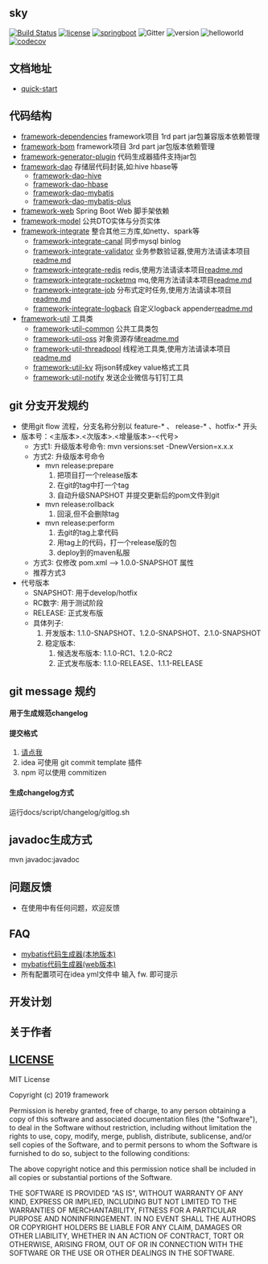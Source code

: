 ## sky 

[![Build Status](https://travis-ci.org/xk11961677/framework.svg?branch=master)](https://travis-ci.org/xk11961677/framework)
[![license](https://img.shields.io/badge/license-mit-ff69b4.svg)](https://mit-license.org/license.html)
[![springboot](https://img.shields.io/badge/springboot-2.1.4.RELEASE-orange.svg)](https://spring.io/projects/spring-boot)
![Gitter](https://img.shields.io/gitter/room/sky-docs/community)
![version](https://img.shields.io/badge/version-1.0.0-blueviolet.svg)
![helloworld](https://img.shields.io/badge/hello-world-blue)
[![codecov](https://codecov.io/gh/xk11961677/framework/branch/master/graph/badge.svg)](https://codecov.io/gh/xk11961677/framework)


## 文档地址
- [quick-start](https://xk11961677.github.io/sky-docs/)

## 代码结构
- [framework-dependencies](framework-dependencies) framework项目 1rd part jar包兼容版本依赖管理
- [framework-bom](framework-bom) framework项目 3rd part jar包版本依赖管理
- [framework-generator-plugin](framework-generator-plugin) 代码生成器插件支持jar包
- [framework-dao](framework-dao) 存储层代码封装,如:hive hbase等
    -  [framework-dao-hive](framework-dao/framework-dao-hive)  
    -  [framework-dao-hbase](framework-dao/framework-dao-hbase)  
    -  [framework-dao-mybatis](framework-dao/framework-dao-mybatis)  
    -  [framework-dao-mybatis-plus](framework-dao/framework-dao-mybatis-plus) 
- [framework-web](framework-web) Spring Boot Web 脚手架依赖
- [framework-model](framework-model) 公共DTO实体与分页实体
- [framework-integrate](framework-integrate) 整合其他三方库,如netty、spark等
    -  [framework-integrate-canal](framework-integrate/framework-integrate-canal)  同步mysql binlog 
    -  [framework-integrate-validator](framework-integrate/framework-integrate-validator)  业务参数验证器,使用方法请读本项目[readme.md](framework-integrate/framework-integrate-validator/readme.md)
    -  [framework-integrate-redis](framework-integrate/framework-integrate-redis)  redis,使用方法请读本项目[readme.md](framework-integrate/framework-integrate-redis/readme.md)
    -  [framework-integrate-rocketmq](framework-integrate/framework-integrate-rocketmq)  mq,使用方法请读本项目[readme.md](framework-integrate/framework-integrate-rocketmq/readme.md)
    -  [framework-integrate-job](framework-integrate/framework-integrate-job)  分布式定时任务,使用方法请读本项目[readme.md](framework-integrate/framework-integrate-job/readme.md)
    -  [framework-integrate-logback](framework-integrate/framework-integrate-logback)  自定义logback appender[readme.md](framework-integrate/framework-integrate-logback/readme.md)
- [framework-util](framework-util) 工具类
    -  [framework-util-common](framework-util/framework-util-common)  公共工具类包
    -  [framework-util-oss](framework-util/framework-util-oss)  对象资源存储[readme.md](framework-util/framework-util-oss/readme.md)
    -  [framework-util-threadpool](framework-util/framework-util-threadpool)  线程池工具类,使用方法请读本项目[readme.md](framework-util/framework-util-threadpool/readme.md)
    -  [framework-util-kv](framework-util/framework-util-kv)  将json转成key value格式工具
    -  [framework-util-notify](framework-util/framework-util-notify)  发送企业微信与钉钉工具


## git 分支开发规约
- 使用git flow 流程，分支名称分别以 feature-* 、 release-* 、hotfix-* 开头
- 版本号：<主版本>.<次版本>.<增量版本>-<代号>
   -  方式1: 升级版本号命令: mvn versions:set -DnewVersion=x.x.x
   -  方式2: 升级版本号命令
        -  mvn release:prepare  
            1. 把项目打一个release版本
            2. 在git的tag中打一个tag
            3. 自动升级SNAPSHOT 并提交更新后的pom文件到git
        -  mvn release:rollback
            1. 回滚,但不会删除tag
        -  mvn release:perform  
            1. 去git的tag上拿代码
            2. 用tag上的代码，打一个release版的包 
            3. deploy到的maven私服
   -  方式3: 仅修改 pom.xml --> <revision>1.0.0-SNAPSHOT</revision> 属性
   -  推荐方式3
- 代号版本
    - SNAPSHOT: 用于develop/hotfix
    - RC数字: 用于测试阶段
    - RELEASE: 正式发布版
    - 具体列子:
        1. 开发版本: 1.1.0-SNAPSHOT、1.2.0-SNAPSHOT、2.1.0-SNAPSHOT
        2. 稳定版本:
            1. 候选发布版本: 1.1.0-RC1、1.2.0-RC2
            2. 正式发布版本: 1.1.0-RELEASE、1.1.1-RELEASE

## git message 规约
#### 用于生成规范changelog
#### 提交格式
1. [请点我](docs/script/changelog/commit.md)
2. idea 可使用 git commit template 插件
3. npm 可以使用 commitizen

#### 生成changelog方式
运行docs/script/changelog/gitlog.sh

## javadoc生成方式
mvn javadoc:javadoc

## 问题反馈
- 在使用中有任何问题，欢迎反馈

## FAQ
- [mybatis代码生成器(本地版本)](https://github.com/xk11961677/framework-mybaits-codegen)
- [mybatis代码生成器(web版本)](https://github.com/xk11961677/skycloud-base/tree/develop/skycloud-base-codegen)
- 所有配置项可在idea yml文件中 输入 fw. 即可提示

## 开发计划


## 关于作者

## [LICENSE](license)
MIT License

Copyright (c) 2019 framework

Permission is hereby granted, free of charge, to any person obtaining a copy
of this software and associated documentation files (the "Software"), to deal
in the Software without restriction, including without limitation the rights
to use, copy, modify, merge, publish, distribute, sublicense, and/or sell
copies of the Software, and to permit persons to whom the Software is
furnished to do so, subject to the following conditions:

The above copyright notice and this permission notice shall be included in all
copies or substantial portions of the Software.

THE SOFTWARE IS PROVIDED "AS IS", WITHOUT WARRANTY OF ANY KIND, EXPRESS OR
IMPLIED, INCLUDING BUT NOT LIMITED TO THE WARRANTIES OF MERCHANTABILITY,
FITNESS FOR A PARTICULAR PURPOSE AND NONINFRINGEMENT. IN NO EVENT SHALL THE
AUTHORS OR COPYRIGHT HOLDERS BE LIABLE FOR ANY CLAIM, DAMAGES OR OTHER
LIABILITY, WHETHER IN AN ACTION OF CONTRACT, TORT OR OTHERWISE, ARISING FROM,
OUT OF OR IN CONNECTION WITH THE SOFTWARE OR THE USE OR OTHER DEALINGS IN THE
SOFTWARE.